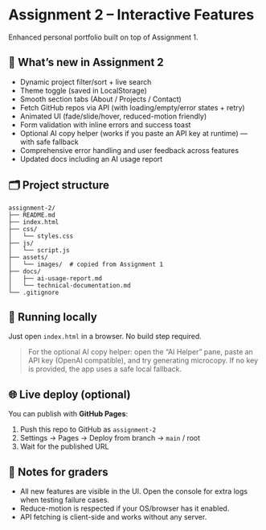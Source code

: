# Assignment 2 – Interactive Features

Enhanced personal portfolio built on top of Assignment 1.

## 🚀 What’s new in Assignment 2

- Dynamic project filter/sort + live search
- Theme toggle (saved in LocalStorage)
- Smooth section tabs (About / Projects / Contact)
- Fetch GitHub repos via API (with loading/empty/error states + retry)
- Animated UI (fade/slide/hover, reduced-motion friendly)
- Form validation with inline errors and success toast
- Optional AI copy helper (works if you paste an API key at runtime) — with safe fallback
- Comprehensive error handling and user feedback across features
- Updated docs including an AI usage report

## 🗂 Project structure

```
assignment-2/
├── README.md
├── index.html
├── css/
│   └── styles.css
├── js/
│   └── script.js
├── assets/
│   └── images/  # copied from Assignment 1
├── docs/
│   ├── ai-usage-report.md
│   └── technical-documentation.md
└── .gitignore
```

## 🧰 Running locally

Just open `index.html` in a browser. No build step required.

> For the optional AI copy helper: open the “AI Helper” pane, paste an API key (OpenAI compatible), and try generating microcopy. If no key is provided, the app uses a safe local fallback.

## 🌐 Live deploy (optional)

You can publish with **GitHub Pages**:
1. Push this repo to GitHub as `assignment-2`
2. Settings → Pages → Deploy from branch → `main` / root
3. Wait for the published URL

## 🧪 Notes for graders

- All new features are visible in the UI. Open the console for extra logs when testing failure cases.
- Reduce-motion is respected if your OS/browser has it enabled.
- API fetching is client-side and works without any server.
